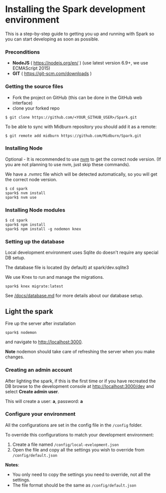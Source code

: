 # Installing the Spark development environment

This is a step-by-step guide to getting you up and running with Spark so you can start developing as soon as possible.

### Preconditions

* **NodeJS** ( https://nodejs.org/en/ ) (use latest version 6.9+, we use ECMAScript 2015)
* **GIT** ( https://git-scm.com/downloads )

### Getting the source files

* Fork the project on GitHub (this can be done in the GitHub web interface)
* clone your forked repo

```
$ git clone https://github.com/<YOUR_GITHUB_USER>/Spark.git
```

To be able to sync with Midburn repository you should add it as a remote:

```
$ git remote add midburn https://github.com/Midburn/Spark.git
```

### Installing Node

Optional - It is recommended to use [nvm](https://github.com/creationix/nvm#installation) to get the correct node version.
(If you are not planning to use nvm, just skip these commands).

We have a .nvmrc file which will be detected automatically, so you will get the correct node version.

```
$ cd spark
spark$ nvm install
spark$ nvm use
```

### Installing Node modules

```
$ cd spark
spark$ npm install
spark$ npm install -g nodemon knex
```

### Setting up the database

Local development environment uses Sqlite do doesn't require any special DB setup.

The database file is located (by default) at spark/dev.sqlite3

We use Knex to run and manage the migrations.

```
spark$ knex migrate:latest
```

See [/docs/database.md](/docs/development/database.md) for more details about our database setup.

## Light the spark

Fire up the server after installation

`spark$ nodemon`

and navigate to [http://localhost:3000]().

**Note** nodemon should take care of refreshing the server when you make changes.

### Creating an admin account

After lighting the spark, if this is the first time or if you have recreated the DB
browse to the development console at [http://localhost:3000/dev]() and select **Create admin user**.

This will create a user: **a**, password: **a**

### Configure your environment

All the configurations are set in the config file in the `/config` folder.

To override this configurations to match your development environment:

1. Create a file named `/config/local-evelopment.json`
2. Open the file and copy all the settings you wish to override from `/config/default.json`

**Notes**:

* You only need to copy the settings you need to override, not all the settings.
* The file format should be the same as `/config/default.json`
